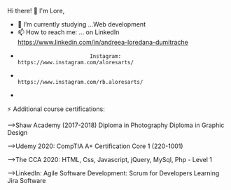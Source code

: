 Hi there! 👋 I'm Lore,

- 🔭 I’m currently studying ...Web development
- 📫 How to reach me: ... on LinkedIn   https://www.linkedin.com/in/andreea-loredana-dumitrache
-                            Instagram: https://www.instagram.com/aloresarts/
-                                       https://www.instagram.com/rb.aloresarts/
-                            


⚡ Additional course certifications:
 

-->Shaw Academy (2017-2018)
   Diploma in Photography
   Diploma in Graphic Design

-->Udemy 2020:
   CompTIA A+ Certification Core 1 (220-1001)

-->The CCA 2020: 
  HTML, Css, Javascript, jQuery, MySql, Php - Level 1

-->LinkedIn:
  Agile Software Development: Scrum for Developers
  Learning Jira Software


